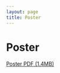 ```yaml
---
layout: page
title: Poster
---
```


# Poster

[Poster PDF (1.4MB)](/assets/poster2025-small.pdf)

<!---
If your print shop can cut the white edges off, download the [PDF with the trim marks](/assets/poster-trim.pdf).
--->
